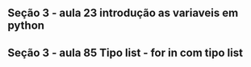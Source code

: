 ## Seção 3 - aula 23 introdução as variaveis em python


## Seção 3 - aula 85 Tipo list - for in com tipo list